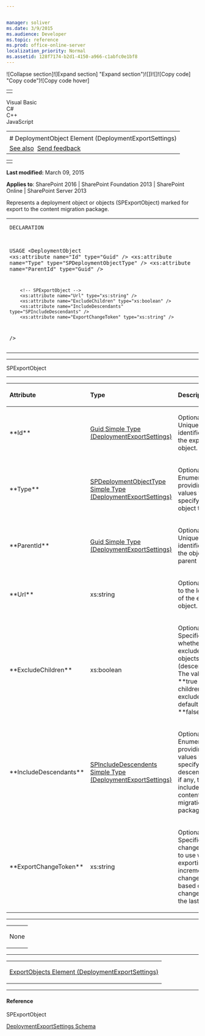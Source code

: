 ```yaml
---


manager: soliver
ms.date: 3/9/2015
ms.audience: Developer
ms.topic: reference
ms.prod: office-online-server
localization_priority: Normal
ms.assetid: 128f7174-b2d1-4150-a966-c1abfc0e1bf8
---
```


![Collapse
section]![Expand
section] "Expand section")![]()![])![]![]()![Copy
code] "Copy code")![Copy code
hover]
<table>
<tbody>
<tr class="odd">
<td align="left"></td>
</tr>
</tbody>
</table>

Visual Basic  
C\#  
C++  
JavaScript  

<table>
<tbody>
<tr class="odd">
<td align="left"><span id="runningHeaderText"></span></td>
</tr>
<tr class="even">
<td align="left"># DeploymentObject Element (DeploymentExportSettings)</td>
</tr>
<tr class="odd">
<td align="left"><a href="#seeAlsoToggle">See also</a>  <span id="headfeedbackarea" class="feedbackhead"><a href="javascript:SubmitFeedback(&#39;docthis@Microsoft.com&#39;,&#39;&#39;,&#39;&#39;,&#39;&#39;,&#39;1.0.18082.1225&#39;,&#39;%0\dThank%20you%20for%20your%20feedback.%20The%20developer%20writing%20teams%20use%20your%20feedback%20to%20improve%20documentation.%20While%20we%20are%20reviewing%20your%20feedback,%20we%20may%20send%20you%20e-mail%20to%20ask%20for%20clarification%20or%20feedback%20on%20a%20solution.%20We%20do%20not%20use%20your%20e-mail%20address%20for%20any%20other%20purpose%20and%20we%20delete%20it%20after%20we%20finish%20our%20review.%0\AFor%20further%20information%20about%20the%20privacy%20policies%20of%20Microsoft,%20please%20see%20http://privacy.microsoft.com/en-us/default.aspx.%0\A%0\d&#39;,&#39;Customer%20feedback&#39;);">Send feedback</a></span></td>
</tr>
</tbody>
</table>

<table>
<colgroup>
<col width="100%" />
</colgroup>
<tbody>
<tr class="odd">
<td align="left"></td>
</tr>
</tbody>
</table>

**Last modified:** March 09, 2015

**Applies to**: SharePoint 2016 | SharePoint Foundation 2013 |
SharePoint Online | SharePoint Server 2013

Represents a deployment object or objects (<span sdata="cer"
target="T:Microsoft.SharePoint.Deployment.SPExportObject"><span
class="nolink">SPExportObject</span></span>) marked for export to the
content migration package.

<span codelanguage="other"></span>
<table>
<colgroup>
<col width="100%" />
</colgroup>
<tbody>
<tr class="odd">
<td align="left"><pre><code>DECLARATION
<xs:element
        name="DeploymentObject" type="SPExportObject"
        minOccurs="0" maxOccurs="unbounded" 
/>

USAGE
<DeploymentObject
        <!-- SPDeploymentObject -->
        <xs:attribute name="Id" type="Guid" />
        <xs:attribute name="Type" type="SPDeploymentObjectType" />
        <xs:attribute name="ParentId" type="Guid" />

        <!-- SPExportObject -->
        <xs:attribute name="Url" type="xs:string" />
        <xs:attribute name="ExcludeChildren" type="xs:boolean" />
        <xs:attribute name="IncludeDescendants" type="SPIncludeDescendants" />
        <xs:attribute name="ExportChangeToken" type="xs:string" />
/></code></pre></td>
</tr>
</tbody>
</table>


-----------------------------------------------------------------------------------------------------------------------------------------------------------------------------------------

<span sdata="cer"
target="T:Microsoft.SharePoint.Deployment.SPExportObject"><span
class="nolink">SPExportObject</span></span>


-----------------------------------------------------------------------------------------------------------------------------------------------------------------------------------------------

<table>
<colgroup>
<col width="33%" />
<col width="33%" />
<col width="33%" />
</colgroup>
<thead>
<tr class="header">
<th align="left"><p>Attribute</p></th>
<th align="left"><p>Type</p></th>
<th align="left"><p>Description</p></th>
</tr>
</thead>
<tbody>
<tr class="odd">
<td align="left"><p>**Id**</p></td>
<td align="left"><p><span sdata="link"><a href="guid-simple-type-deploymentexportsettings.md">Guid Simple Type (DeploymentExportSettings)</a></span></p></td>
<td align="left"><p>Optional. Unique identifier of the export object.</p></td>
</tr>
<tr class="even">
<td align="left"><p>**Type**</p></td>
<td align="left"><p><span sdata="link"><a href="spdeploymentobjecttype-simple-type-deploymentexportsettings.md">SPDeploymentObjectType Simple Type (DeploymentExportSettings)</a></span></p></td>
<td align="left"><p>Optional. Enumeration providing values to specify the object type.</p></td>
</tr>
<tr class="odd">
<td align="left"><p>**ParentId**</p></td>
<td align="left"><p><span sdata="link"><a href="guid-simple-type-deploymentexportsettings.md">Guid Simple Type (DeploymentExportSettings)</a></span></p></td>
<td align="left"><p>Optional. Unique identifier of the object's parent site.</p></td>
</tr>
<tr class="even">
<td align="left"><p>**Url**</p></td>
<td align="left"><p>xs:string</p></td>
<td align="left"><p>Optional. URL to the location of the export object.</p></td>
</tr>
<tr class="odd">
<td align="left"><p>**ExcludeChildren**</p></td>
<td align="left"><p>xs:boolean</p></td>
<td align="left"><p>Optional. Specifies whether to exclude child objects (descendants). The value is **true</span> if children are excluded. The default is **false**.</p></td>
</tr>
<tr class="even">
<td align="left"><p>**IncludeDescendants**</p></td>
<td align="left"><p><span sdata="link"><a href="spincludedescendents-simple-type-deploymentexportsettings.md">SPIncludeDescendents Simple Type (DeploymentExportSettings)</a></span></p></td>
<td align="left"><p>Optional. Enumeration providing values to specify which descendents, if any, to include in the content migration package.</p></td>
</tr>
<tr class="odd">
<td align="left"><p>**ExportChangeToken**</p></td>
<td align="left"><p>xs:string</p></td>
<td align="left"><p>Optional. Specifies the change token to use when exporting incremental changes based on changes since the last export.</p></td>
</tr>
</tbody>
</table>


---------------------------------------------------------------------------------------------------------------------------------------------------------------------------------------------------

<table>
<colgroup>
<col width="100%" />
</colgroup>
<tbody>
<tr class="odd">
<td align="left"><p>None</p></td>
</tr>
</tbody>
</table>


----------------------------------------------------------------------------------------------------------------------------------------------------------------------------------------------------

<table>
<colgroup>
<col width="100%" />
</colgroup>
<tbody>
<tr class="odd">
<td align="left"><p><span sdata="link"><a href="exportobjects-element-deploymentexportsettings.md">ExportObjects Element (DeploymentExportSettings)</a></span></p></td>
</tr>
</tbody>
</table>


-------------------------------------------------------------------------------------------------------------------------------------------------------------------------------------------

#### Reference

<span sdata="cer"
target="T:Microsoft.SharePoint.Deployment.SPExportObject"><span
class="nolink">SPExportObject</span></span>



[DeploymentExportSettings
Schema](deploymentexportsettings-schema.md)</span>








